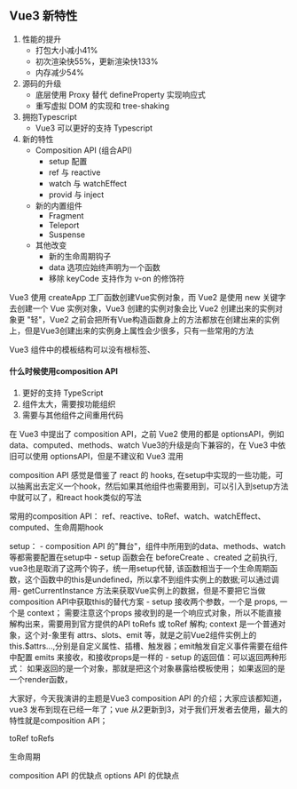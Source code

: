 ## Vue3 新特性

1. 性能的提升
    - 打包大小减小41%
    - 初次渲染快55%，更新渲染快133%
    - 内存减少54%
2. 源码的升级
    - 底层使用 Proxy 替代 defineProperty 实现响应式
    - 重写虚拟 DOM 的实现和 tree-shaking
3. 拥抱Typescript
    - Vue3 可以更好的支持 Typescript
4. 新的特性
    - Composition API (组合API)
        - setup 配置
        - ref 与 reactive
        - watch 与 watchEffect
        - provid 与 inject
    - 新的内置组件
        - Fragment
        - Teleport
        - Suspense
    - 其他改变
        - 新的生命周期钩子
        - data 选项应始终声明为一个函数
        - 移除 keyCode 支持作为 v-on 的修饰符

Vue3 使用 createApp 工厂函数创建Vue实例对象，而 Vue2 是使用 new 关键字去创建一个 Vue 实例对象，Vue3 创建的实例对象会比 Vue2 创建出来的实例对象更 "轻"，Vue2 之前会把所有Vue构造函数身上的方法都放在创建出来的实例上，但是Vue3创建出来的实例身上属性会少很多，只有一些常用的方法

Vue3 组件中的模板结构可以没有根标签、


#### 什么时候使用composition API

1. 更好的支持 TypeScript
2. 组件太大，需要按功能组织
3. 需要与其他组件之间重用代码

在 Vue3 中提出了 composition API，之前 Vue2 使用的都是 optionsAPI，例如 data、computed、methods、watch
Vue3的升级是向下兼容的，在 Vue3 中依旧可以使用 optionsAPI，但是不建议和 Vue3 混用


composition API 感觉是借鉴了 react 的 hooks, 在setup中实现的一些功能，可以抽离出去定义一个hook，然后如果其他组件也需要用到，可以引入到setup方法中就可以了，和react hook类似的写法


常用的composition API： ref、reactive、toRef、watch、watchEffect、computed、生命周期hook

setup：
    - composition API 的"舞台"，组件中所用到的data、methods、watch等都需要配置在setup中
    - setup 函数会在 beforeCreate 、created 之前执行, vue3也是取消了这两个钩子，统一用setup代替, 该函数相当于一个生命周期函数，这个函数中的this是undefined，所以拿不到组件实例上的数据;可以通过调用- getCurrentInstance 方法来获取Vue实例上的数据，但是不要把它当做composition API中获取this的替代方案
    - setup 接收两个参数，一个是 props, 一个是 context； 需要注意这个props 接收到的是一个响应式对象，所以不能直接解构出来，需要用到官方提供的API toRefs 或 toRef 解构; context 是一个普通对象，这个对-象里有 attrs、slots、emit 等，就是之前Vue2组件实例上的 this.$attrs...,分别是自定义属性、插槽、触发器；emit触发自定义事件需要在组件中配置 emits 来接收，和接收props是一样的
    - setup 的返回值：可以返回两种形式： 如果返回的是一个对象，那就是把这个对象暴露给模板使用； 如果返回的是一个render函数，





大家好，今天我演讲的主题是Vue3 composition API 的介绍；大家应该都知道，vue3 发布到现在已经一年了；vue 从2更新到3，对于我们开发者去使用，最大的特性就是composition API；

toRef toRefs

生命周期

composition API 的优缺点
options API 的优缺点